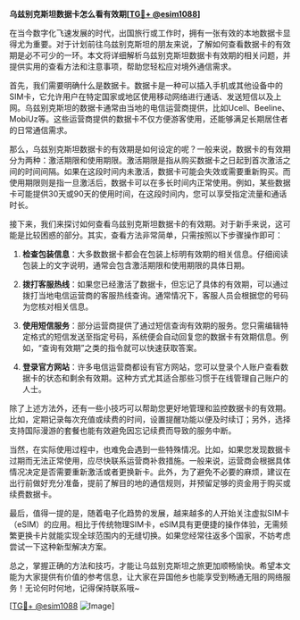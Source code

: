 **乌兹别克斯坦数据卡怎么看有效期[[TG💪+ @esim1088](https://t.me/s/esim1088)]**

在当今数字化飞速发展的时代，出国旅行或工作时，拥有一张有效的本地数据卡显得尤为重要。对于计划前往乌兹别克斯坦的朋友来说，了解如何查看数据卡的有效期是必不可少的一环。本文将详细解析乌兹别克斯坦数据卡有效期的相关问题，并提供实用的查看方法和注意事项，帮助您轻松应对境外通信需求。

首先，我们需要明确什么是数据卡。数据卡是一种可以插入手机或其他设备中的SIM卡，它允许用户在特定国家或地区使用移动网络进行通话、发送短信以及上网。乌兹别克斯坦的数据卡通常由当地的电信运营商提供，比如Ucell、Beeline、MobiUz等。这些运营商提供的数据卡不仅方便游客使用，还能够满足长期居住者的日常通信需求。

那么，乌兹别克斯坦数据卡的有效期是如何设定的呢？一般来说，数据卡的有效期分为两种：激活期限和使用期限。激活期限是指从购买数据卡之日起到首次激活之间的时间间隔。如果在这段时间内未激活，数据卡可能会失效或需要重新购买。而使用期限则是指一旦激活后，数据卡可以在多长时间内正常使用。例如，某些数据卡可能提供30天或90天的使用时间，在这段时间内，您可以享受指定流量和通话时长。

接下来，我们来探讨如何查看乌兹别克斯坦数据卡的有效期。对于新手来说，这可能是比较困惑的部分。其实，查看方法非常简单，只需按照以下步骤操作即可：

1. **检查包装信息**：大多数数据卡都会在包装上标明有效期的相关信息。仔细阅读包装上的文字说明，通常会包含激活期限和使用期限的具体日期。
   
2. **拨打客服热线**：如果您已经激活了数据卡，但忘记了具体的有效期，可以通过拨打当地电信运营商的客服热线查询。通常情况下，客服人员会根据您的号码为您核对相关信息。

3. **使用短信服务**：部分运营商提供了通过短信查询有效期的服务。您只需编辑特定格式的短信发送至指定号码，系统便会自动回复您的数据卡有效期信息。例如，“查询有效期”之类的指令就可以快速获取答案。

4. **登录官方网站**：许多电信运营商都设有官方网站，您可以登录个人账户查看数据卡的状态和剩余有效期。这种方式尤其适合那些习惯于在线管理自己账户的人士。

除了上述方法外，还有一些小技巧可以帮助您更好地管理和监控数据卡的有效期。比如，定期记录每次充值或续费的时间，设置提醒功能以便及时续订；另外，选择支持国际漫游的套餐也能有效避免因忘记续费而导致的服务中断。

当然，在实际使用过程中，也难免会遇到一些特殊情况。比如，如果您发现数据卡过期而无法正常使用，应尽快联系运营商补救措施。一般来说，运营商会根据具体情况决定是否需要重新激活或者更换新卡。此外，为了避免不必要的麻烦，建议在出行前做好充分准备，提前了解目的地的通信规则，并预留足够的资金用于购买或续费数据卡。

最后，值得一提的是，随着电子化趋势的发展，越来越多的人开始关注虚拟SIM卡（eSIM）的应用。相比于传统物理SIM卡，eSIM具有更便捷的操作体验，无需频繁更换卡片就能实现全球范围内的无缝切换。如果您经常往返多个国家，不妨考虑尝试一下这种新型解决方案。

总之，掌握正确的方法和技巧，才能让乌兹别克斯坦之旅更加顺畅愉快。希望本文能为大家提供有价值的参考信息，让大家在异国他乡也能享受到畅通无阻的网络服务！无论何时何地，记得保持联系哦~

[[TG💪+ @esim1088](https://t.me/s/esim1088) ![Image](https://i.postimg.cc/4NQfJmqS/Snipaste-2025-05-13-00-14-12.png)]